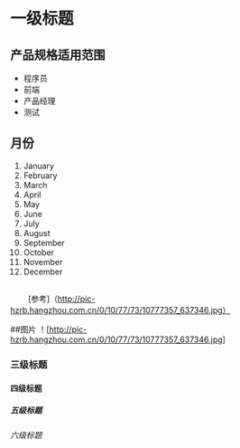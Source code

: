 # 一级标题
## 产品规格适用范围

- 程序员
- 前端
- 产品经理
- 测试

## 月份

1. January
2. February
3. March
4. April
5. May
6. June
7. July
8. August
9. September
10. October
11. November
12. December

##
         [参考]（http://pic-hzrb.hangzhou.com.cn/0/10/77/73/10777357_637346.jpg）

##图片
！[http://pic-hzrb.hangzhou.com.cn/0/10/77/73/10777357_637346.jpg]

### 三级标题
#### 四级标题
##### 五级标题
###### 六级标题
